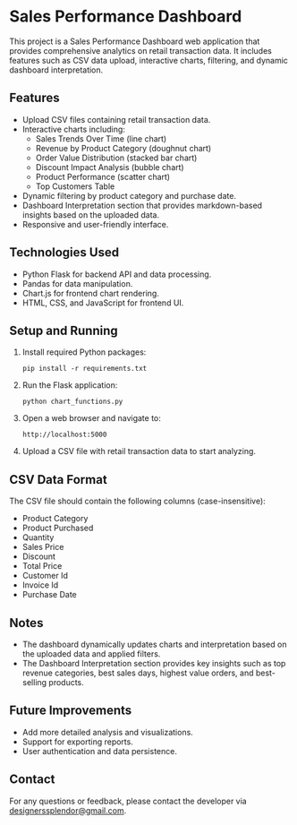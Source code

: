 # Sales Performance Dashboard

This project is a Sales Performance Dashboard web application that provides comprehensive analytics on retail transaction data. It includes features such as CSV data upload, interactive charts, filtering, and dynamic dashboard interpretation.

## Features

- Upload CSV files containing retail transaction data.
- Interactive charts including:
  - Sales Trends Over Time (line chart)
  - Revenue by Product Category (doughnut chart)
  - Order Value Distribution (stacked bar chart)
  - Discount Impact Analysis (bubble chart)
  - Product Performance (scatter chart)
  - Top Customers Table
- Dynamic filtering by product category and purchase date.
- Dashboard Interpretation section that provides markdown-based insights based on the uploaded data.
- Responsive and user-friendly interface.

## Technologies Used

- Python Flask for backend API and data processing.
- Pandas for data manipulation.
- Chart.js for frontend chart rendering.
- HTML, CSS, and JavaScript for frontend UI.

## Setup and Running

1. Install required Python packages:
   ```
   pip install -r requirements.txt
   ```

2. Run the Flask application:
   ```
   python chart_functions.py
   ```

3. Open a web browser and navigate to:
   ```
   http://localhost:5000
   ```

4. Upload a CSV file with retail transaction data to start analyzing.

## CSV Data Format

The CSV file should contain the following columns (case-insensitive):

- Product Category
- Product Purchased
- Quantity
- Sales Price
- Discount
- Total Price
- Customer Id
- Invoice Id
- Purchase Date

## Notes

- The dashboard dynamically updates charts and interpretation based on the uploaded data and applied filters.
- The Dashboard Interpretation section provides key insights such as top revenue categories, best sales days, highest value orders, and best-selling products.

## Future Improvements

- Add more detailed analysis and visualizations.
- Support for exporting reports.
- User authentication and data persistence.

## Contact

For any questions or feedback, please contact the developer via designerssplendor@gmail.com.
